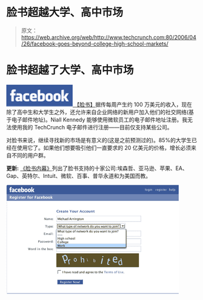# 脸书超越大学、高中市场 

> 原文：<https://web.archive.org/web/http://www.techcrunch.com:80/2006/04/26/facebook-goes-beyond-college-high-school-markets/>

# 脸书超越了大学、高中市场

[![](img/237d5cc28b6789f7e33331d8d3cd014e.png) ](https://web.archive.org/web/20230123161019/http://www.facebook.com/) [【脸书】](https://web.archive.org/web/20230123161019/http://www.crunchbase.com/company/facebook)据传每周产生约 100 万美元的收入，现在除了高中生和大学生之外，还允许来自企业网络的新用户加入他们的社交网络(基于电子邮件地址)。Niall Kennedy 能够使用微软员工的电子邮件地址注册。我无法使用我的 TechCrunch 电子邮件进行注册——目前仅支持某些公司。

对脸书来说，继续寻找新的市场是有意义的(这是之前预测过的)。85%的大学生已经在使用它了。如果他们想要吸引他们一直要求的 20 亿美元的价格，增长必须来自不同的用户群。

**更新:** [《脸书内幕》](https://web.archive.org/web/20230123161019/http://www.insidefacebook.com/?p=6)列出了脸书支持的十家公司:埃森哲、亚马逊、苹果、EA、Gap、英特尔、Intuit、微软、百事、普华永道和为美国而教。

![](img/85e71331afca9adfbf82adf7fb1a95b9.png)